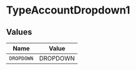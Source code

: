 # TypeAccountDropdown1


## Values

| Name       | Value      |
| ---------- | ---------- |
| `DROPDOWN` | DROPDOWN   |